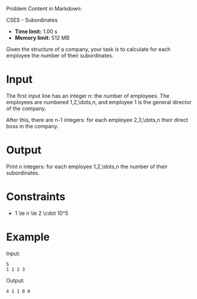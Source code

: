 Problem Content in Markdown:


CSES \- Subordinates




* **Time limit:** 1\.00 s
* **Memory limit:** 512 MB




Given the structure of a company, your task is to calculate for each employee the number of their subordinates.


Input
=====


The first input line has an integer n: the number of employees. The employees are numbered 1,2,\\dots,n, and employee 1 is the general director of the company.


After this, there are n\-1 integers: for each employee 2,3,\\dots,n their direct boss in the company.


Output
======


Print n integers: for each employee 1,2,\\dots,n the number of their subordinates.


Constraints
===========


* 1 \\le n \\le 2 \\cdot 10^5


Example
=======


Input:



```
5
1 1 2 3

```

Output:



```
4 1 1 0 0

```
 
